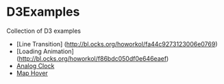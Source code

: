 D3Examples
==========

Collection of D3 examples

- [Line Transition] (http://bl.ocks.org/howorkol/fa44c9273123006e0769)
- [Loading Animation] (http://bl.ocks.org/howorkol/f86bdc050df0e646eaef)
- [Analog Clock](http://bl.ocks.org/howorkol/985ab410ef05e46775d5)
- [Map Hover](http://bl.ocks.org/howorkol/7753a11efc189a936371)
